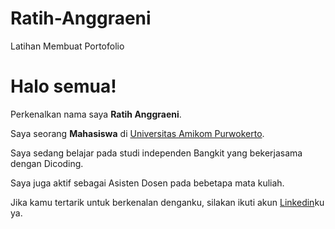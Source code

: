 # Ratih-Anggraeni
Latihan Membuat Portofolio

# Halo semua! 


Perkenalkan nama saya **Ratih Anggraeni**.<br>

Saya seorang **Mahasiswa** di [Universitas Amikom Purwokerto](https://www.amikompurwokerto.ac.id/).<br>

Saya sedang belajar pada studi independen Bangkit yang bekerjasama dengan Dicoding.<br>

Saya juga aktif sebagai Asisten Dosen pada bebetapa mata kuliah.<br>

Jika kamu tertarik untuk berkenalan denganku, silakan ikuti akun [Linkedin](https://www.linkedin.com/in/ratih-anggraeni-b136b2274?utm_source=share&utm_campaign=share_via&utm_content=profile&utm_medium=ios_app)ku ya.
